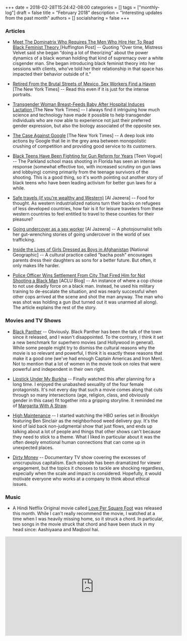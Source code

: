 +++
date = 2018-02-28T15:24:42-08:00
categories = []
tags = ["monthly-log"]
draft = false
title = "February 2018"
description = "Interesting updates from the past month"
authors = []
socialsharing = false
+++

### Articles

- [Meet The Dominatrix Who Requires The Men Who Hire Her To Read Black Feminist Theory
](https://www.huffingtonpost.com/entry/mistress-velvet_us_5a822b50e4b00ecc923d4eba) [Huffington Post] -- Quoting "Over time, Mistress Velvet said she began “doing a lot of theorizing” about the power dynamics of a black woman holding that kind of supremacy over a white cisgender man. She began introducing black feminist theory into her sessions with clients, who’ve told her their relationship in that space has impacted their behavior outside of it."

- [Retired From the Brutal Streets of Mexico, Sex Workers Find a Haven
](https://www.nytimes.com/2018/01/09/world/americas/mexico-prostitutes-shelter.html) [The New York Times] -- Read this even if it is just for the intense portraits.

- [Transgender Woman Breast-Feeds Baby After Hospital Induces Lactation
](https://www.nytimes.com/2018/02/15/health/transgender-woman-breast-feed.html) [The New York Times] -- I always find it intriguing how much science and technology have made it
possible to help transgender individuals who are now able to experience not just their
preferred gender expression, but also the biology associated of the opposite sex.

- [The Case
Against Google](https://www.nytimes.com/2018/02/20/magazine/the-case-against-google.html) [The New York Times] -- A deep look into actions by Google that lie in the grey area
between monopolistic crushing of competition and providing good service to its customers.

- [Black Teens Have Been Fighting for Gun Reform for Years](https://www.teenvogue.com/story/black-teens-have-been-fighting-for-gun-reform-for-years) [Teen Vogue] -- The Parkland school
mass shooting in Florida has seen an intense response (somewhat effective too, with increased
scrutiny on gun laws and lobbying) coming primarily from the teenage survivors of the shooting. This is a good thing, so it's worth pointing out another story of black teens
who have been leading activism for better gun laws for a while.

- [Safe travels (if you're wealthy and Western)](https://www.aljazeera.com/indepth/opinion/safe-travels-wealthy-western-180228084544142.html) [Al Jazeera] -- Food for thought.
As western industrialized nations turn their backs on refugees of less developed countries,
how fair is it for leisure travelers from these western countries to feel entitled to
travel to these counties for their pleasure?

- [Going undercover as a sex worker](https://www.aljazeera.com/indepth/features/2015/06/magazine-undercover-sex-worker-human-trafficking-150610072623672.html) [Al Jazeera] -- A photojournalist tells her gut-wrenching stories of going undercover in the world of
sex trafficking.

- [Inside the Lives of Girls Dressed as Boys in Afghanistan](https://www.nationalgeographic.com/photography/proof/2018/march/bacha-posh-gender-afghanistan/) [National Geographic] -- A cultural practice called "bacha posh" encourages parents dress their daughters as sons for a better future. But often, it only makes life harder.

- [Police Officer Wins Settlement From City That Fired Him for Not Shooting a Black Man](https://www.aclu.org/blog/criminal-law-reform/reforming-police-practices/police-officer-wins-settlement-city-fired-him) [ACLU Blog] -- An instance of where a cop
chose to not use deadly force on a black man. Instead, he used his military training
to de-escalate the situation, and was nearly successful when other cops arrived at the
scene and shot the man anyway. The man who was shot was holding a gun (but turned out it
was unarmed all along). The article explains the rest of the story.

### Movies and TV Shows

- [Black Panther](https://www.imdb.com/title/tt1825683/) -- Obviously. Black Panther has
been the talk of the town since it released, and I wasn't disappointed. To the contrary,
I think it set a new benchmark for superhero movies (and Hollywood in general). While
some people might try to dismiss the cultural reasons why the movie is so relevant and
powerful, I think it is exactly these reasons that make it a good one (we've had enough Captain Americas and Iron Men). Not to mention that a lot of women in the movie took
on roles that were powerful and independent in their own right.

- [Lipstick Under My Burkha](https://www.imdb.com/title/tt4807830/) -- Finally watched
this after planning for a long time. I enjoyed the unabashed sexuality of the four
female protagonists. It's not every day that such a movie comes along that cuts through
so many intersections (age, religion, class, and obviously gender in this case) fit
together into a gripping storyline. It reminded me of [Margarita With A Straw](https://www.imdb.com/title/tt2929690/).

- [High Maintenance](https://en.wikipedia.org/wiki/High_Maintenance) -- I started watching
the HBO series set in Brooklyn featuring Ben Sinclair as the neighborhood weed delivery guy.
It's the kind of laid back non-judgmental show that just flows, and ends up talking about
a lot of people and things that other shows can't because they need to stick to a theme.
What I liked in particular about it was the often deeply emotional human connections that
can come up in unexpected places.

- [Dirty Money](https://www.imdb.com/title/tt7889220/) -- Documentary TV show covering
the excesses of unscrupulous capitalism. Each episode has been dramatized for viewer
engagement, but the topics it chooses to tackle are shocking regardless, especially
when the scale and impact is considered. Hopefully, it would motivate everyone who
works at a company to think about ethical issues.

### Music

- A Hindi Netflix Original movie called [Love Per Square Foot](https://www.imdb.com/title/tt7853242/) was released this month. While I can't really recommend the movie, I watched at a time when I was heavily missing
home, so it struck a chord. In particular, two songs in the movie struck that chord and
have been stuck in my head since: Aashiyaana and Maqbool hai.

<div align="center">
  <iframe width="560" height="315" src="https://www.youtube.com/embed/sRbIWQcsbAc?start=600" frameborder="0" allow="autoplay; encrypted-media"></iframe>
</div>

